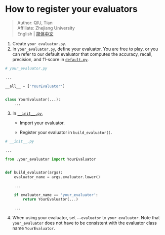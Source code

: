 # How to register your evaluators

> Author: QIU, Tian  
> Affiliate: Zhejiang University  
> English | [简体中文](README_zh-CN.md)

1. Create `your_evaluator.py`.
2. In `your_evaluator.py`, define your evaluator. You are free to play, or you can refer to our default evaluator that
   computes the accuracy, recall, precision, and f1-score in [`default.py`](default.py).

```python
# your_evaluator.py

...

__all__ = ['YourEvaluator']


class YourEvaluator(...):
    ...
```

3. In [`__init__.py`](__init__.py),

    - Import your evaluator.

    - Register your evaluator in `build_evaluator()`.

```python
# __init__.py

...

from .your_evaluator import YourEvaluator


def build_evaluator(args):
    evaluator_name = args.evaluator.lower()

    ...

    if evaluator_name == 'your_evaluator':
        return YourEvaluator(...)

    ...
```

4. When using your evaluator, set `--evaluator` to `your_evaluator`. Note that `your_evaluator` does not have to be
   consistent with the evaluator class name `YourEvaluator`.